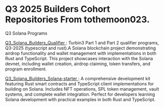# Q3 2025 Builders Cohort Repositories From tothemoon023.
Q3 Solana Programs

[Q3_Solana_Builders_Qualifier ](https://github.com/tothemoon023/Q3_2025_Builders_Qualifier) : Turbin3 Part 1 and Part 2 qualifier programs, Q3-2025 (typescript and rust).A Solana blockchain project demonstrating airdrop functionality and wallet management with implementations in both Rust and TypeScript. This project showcases interaction with the Solana devnet, including wallet creation, airdrop claiming, token transfers, and program enrollment.

[Q3_Solana_Builders_Solana-starter ](https://github.com/tothemoon023/Q3_Solana-Starter) : A comprehensive development kit featuring Rust smart contracts and TypeScript client implementations for building on Solana. Includes NFT operations, SPL token management, vault systems, and complete wallet integration. Perfect for developers learning Solana development with practical examples in both Rust and TypeScript. 
